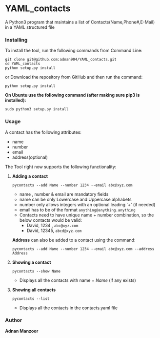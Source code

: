 # YAML_contacts
A Python3 program that maintains a list of Contacts(Name,Phone#,E-Mail) in a YAML structured file


### Installing

To install the tool, run the following commands from Command Line:

```
git clone git@github.com:adnan904/YAML_contacts.git
cd YAML_contacts
python setup.py install
```

or Download the repository from GitHub and then run the command:

```
python setup.py install
```

**On Ubuntu use the following command (after making sure pip3 is installed):**

```
sudo python3 setup.py install
```


### Usage

A contact has the following attributes:
- name
- number
- email
- address(optional)

The Tool right now supports the following functionality:

1. **Adding a contact**
    ```
    pycontacts --add Name --number 1234 --email abc@xyz.com 
   ```
    - name , number & email are mandatory fields
    - name can be only Lowercase and Uppercase alphabets
    - number only allows integers with an optional leading '+' (if needed)
    - email has to be of the format `anything@anything.anything` 
    - Contacts need to have unique name + number combination, so the below contacts would be valid:
        - David, 1234 , `abc@xyz.com`
        - David, 12345, `abcd@xyz.com`
      
   **Address** can also be added to a contact using the command:
    ```
    pycontacts --add Name --number 1234 --email abc@xyz.com --address Address
   ```

2. **Showing a contact**
    ```
    pycontacts --show Name  
    ```
      - Displays all the contacts with name = *Name* (if any exists)

3. **Showing all contacts**
    ```
    pycontacts --list  
    ```
      - Displays all the contacts in the contacts.yaml file
      
 ### Author 
   **Adnan Manzoor**
